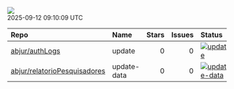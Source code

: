 ![](https://github.com/abjur/abjStatus/workflows/Render%20Status/badge.svg)  
2025-09-12 09:10:09 UTC

| Repo                                                                            | Name        | Stars | Issues | Status                                                                                                                                                                      |
|:--------------|:------|---:|----:|:------------------------------------------|
| [abjur/authLogs](https://github.com/abjur/authLogs)                             | update      |     0 |      0 | [![update](https://github.com/abjur/authLogs/workflows/update/badge.svg)](https://github.com/abjur/authLogs/actions/runs/17662653571)                                       |
| [abjur/relatorioPesquisadores](https://github.com/abjur/relatorioPesquisadores) | update-data |     0 |      0 | [![update-data](https://github.com/abjur/relatorioPesquisadores/workflows/update-data/badge.svg)](https://github.com/abjur/relatorioPesquisadores/actions/runs/17544051555) |
